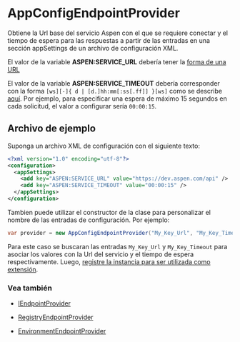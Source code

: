 # AppConfigEndpointProvider

Obtiene la Url base del servicio Aspen con el que se requiere conectar y el tiempo de espera para las respuestas a partir de las entradas en una sección appSettings de un archivo de configuración XML.

El valor de la variable **ASPEN:SERVICE_URL** debería tener la [forma de una URL](https://en.wikipedia.org/wiki/URL)

El valor de la variable **ASPEN:SERVICE_TIMEOUT** debería corresponder con la forma `[ws][-]{ d | [d.]hh:mm[:ss[.ff]] }[ws]` como se describe [aquí](https://docs.microsoft.com/en-us/dotnet/api/system.timespan.parse). Por ejemplo, para especificar una espera de máximo 15 segundos en cada solicitud, el valor a configurar sería `00:00:15`.

## Archivo de ejemplo
Suponga un archivo XML de configuración con el siguiente texto:

```xml
<?xml version="1.0" encoding="utf-8"?>
<configuration>
  <appSettings>
    <add key="ASPEN:SERVICE_URL" value="https://dev.aspen.com/api" />
	<add key="ASPEN:SERVICE_TIMEOUT" value="00:00:15" />
  </appSettings>
</configuration>
```

Tambien puede utilizar el constructor de la clase para personalizar el nombre de las entradas de configuración. Por ejemplo:

```c#
var provider = new AppConfigEndpointProvider("My_Key_Url", "My_Key_Timeout");
```

Para este caso se buscaran las entradas `My_Key_Url` y `My_Key_Timeout` para asociar los valores con la Url del servicio y el tiempo de espera respectivamente. Luego, [registre la instancia para ser utilizada como extensión](ServiceLocator.md).

### Vea también

- [IEndpointProvider](IEndpointProvider.md)

- [RegistryEndpointProvider](RegistryEndpointProvider.md)

- [EnvironmentEndpointProvider](EnvironmentEndpointProvider.md)

